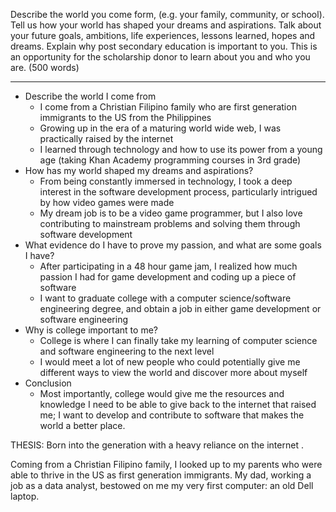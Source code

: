 
Describe the world you come form, (e.g. your family, community, or school). Tell us how your world has shaped your dreams and aspirations. Talk about your future goals, ambitions, life experiences, lessons learned, hopes and dreams. Explain why post secondary education is important to you. This is an opportunity for the scholarship donor to learn about you and who you are. (500 words)

---

- Describe the world I come from
    - I come from a Christian Filipino family who are first generation immigrants to the US from the Philippines
    - Growing up in the era of a maturing world wide web, I was practically raised by the internet
    - I learned through technology and how to use its power from a young age (taking Khan Academy programming courses in 3rd grade)
- How has my world shaped my dreams and aspirations?
    - From being constantly immersed in technology, I took a deep interest in the software development process, particularly intrigued by how video games were made
    - My dream job is to be a video game programmer, but I also love contributing to mainstream problems and solving them through software development
- What evidence do I have to prove my passion, and what are some goals I have?
    - After participating in a 48 hour game jam, I realized how much passion I had for game development and coding up a piece of software
    - I want to graduate college with a computer science/software engineering degree, and obtain a job in either game development or software engineering
- Why is college important to me?
    - College is where I can finally take my learning of computer science and software engineering to the next level
    - I would meet a lot of new people who could potentially give me different ways to view the world and discover more about myself
- Conclusion
    - Most importantly, college would give me the resources and knowledge I need to be able to give back to the internet that raised me; I want to develop and contribute to software that makes the world a better place.

THESIS:
Born into the generation with a heavy reliance on the internet .

Coming from a Christian Filipino family, I looked up to my parents who were able to thrive in the US as first generation immigrants. My dad, working a job as a data analyst, bestowed on me my very first computer: an old Dell laptop.